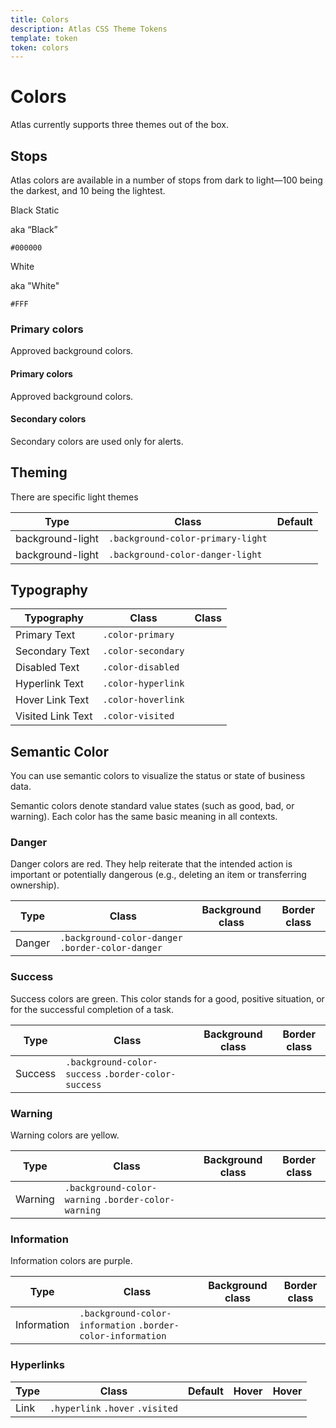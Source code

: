 ```yaml
---
title: Colors
description: Atlas CSS Theme Tokens
template: token
token: colors
---
```


# Colors

Atlas currently supports three themes out of the box.

## Stops

<div class="padding-top-sm">
Atlas colors are available in a number of stops from dark to light—100 being the darkest, and 10 being the lightest.
</div>

<div class="display-flex gap-xxs">
	<div class="padding-md background-color-black-static color-text-overlay-invert width-full border-radius">
		<p class="font-weight-bold font-size-h4 margin-bottom-xs">Black Static</p>
		<p class="font-weight-bold font-size-h6 margin-bottom-xs">aka “Black”</p>
		<p><code>#000000</code></p>
	</div>
	<div class="padding-md background-color-white-static width-full border-radius border--color-black">
		<p class="font-weight-bold font-size-h4 margin-bottom-xs">White</p>
		<p class="font-weight-bold font-size-h6 margin-bottom-xs">aka "White"</p>
		<p><code>#FFF</code></p>
	</div>
</div>

<div>

### Primary colors

Approved background colors.

</div>

<div class="display-flex gap-xxs">
	<div class="width-full">
		<h4 class="font-weight-bold font-size-h4 margin-bottom-xs"> Primary colors</h4>
		<p>Approved background colors.</p>
		<div id="blueList" class="display-inline-block"></div>
		<div id="navyList" class="display-inline-block"></div>
		<div id="grayList" class="display-inline-block"></div>
	</div>
	<div class="width-full">
		<h4 class="font-weight-bold font-size-h4 margin-bottom-xs"> Secondary colors</h4>
		Secondary colors are used only for alerts.
	</div>
</div>

## Theming

There are specific light themes

| Type             | Class                             | Default                                                                                                    |
| ---------------- | --------------------------------- | ---------------------------------------------------------------------------------------------------------- |
| background-light | `.background-color-primary-light` | <div class="padding-xs background-color-primary-light border-color-danger width-full border-radius"></div> |
| background-light | `.background-color-danger-light`  | <div class="padding-xs background-color-danger-light border-color-danger width-full border-radius"></div>  |

## Typography

| Typography        | Class              | Class                                                                                                  |
| ----------------- | ------------------ | ------------------------------------------------------------------------------------------------------ |
| Primary Text      | `.color-primary`   | <div class="padding-xs background-color-primary border-color-danger width-full border-radius"></div>   |
| Secondary Text    | `.color-secondary` | <div class="padding-xs background-color-secondary border-color-danger width-full border-radius"></div> |
| Disabled Text     | `.color-disabled`  | <div class="padding-xs background-color-disabled border-color-danger width-full border-radius"></div>  |
| Hyperlink Text    | `.color-hyperlink` | <div class="padding-xs background-color-hyperlink border-color-danger width-full border-radius"></div> |
| Hover Link Text   | `.color-hoverlink` | <div class="padding-xs background-color-hoverlink border-color-danger width-full border-radius"></div> |
| Visited Link Text | `.color-visited`   | <div class="padding-xs background-color-visited border-color-danger width-full border-radius"></div>   |

## Semantic Color

You can use semantic colors to visualize the status or state of business data.

Semantic colors denote standard value states (such as good, bad, or warning). Each color has the same basic meaning in all contexts.

### Danger

Danger colors are red. They help reiterate that the intended action is important or potentially dangerous (e.g., deleting an item or transferring ownership).

| Type   | Class                                             | Background class                                                                | Border class                                                                                                     |
| ------ | ------------------------------------------------- | ------------------------------------------------------------------------------- | ---------------------------------------------------------------------------------------------------------------- |
| Danger | `.background-color-danger` `.border-color-danger` | <div class="padding-xs background-color-danger width-full border-radius"></div> | <div class="padding-xs background-color-danger-light danger border-color-danger width-full border-radius"></div> |

### Success

Success colors are green. This color stands for a good, positive situation, or for the successful completion of a task.

| Type    | Class                                               | Background class                                                                 | Border class                                                                                                       |
| ------- | --------------------------------------------------- | -------------------------------------------------------------------------------- | ------------------------------------------------------------------------------------------------------------------ |
| Success | `.background-color-success` `.border-color-success` | <div class="padding-xs background-color-success width-full border-radius"></div> | <div class="padding-xs background-color-success-light danger border-color-success width-full border-radius"></div> |

### Warning

Warning colors are yellow.

| Type    | Class                                               | Background class                                                                 | Border class                                                                                                       |
| ------- | --------------------------------------------------- | -------------------------------------------------------------------------------- | ------------------------------------------------------------------------------------------------------------------ |
| Warning | `.background-color-warning` `.border-color-warning` | <div class="padding-xs background-color-warning width-full border-radius"></div> | <div class="padding-xs background-color-warning-light danger border-color-warning width-full border-radius"></div> |

### Information

Information colors are purple.

| Type        | Class                                                       | Background class                                                                     | Border class                                                                                                               |
| ----------- | ----------------------------------------------------------- | ------------------------------------------------------------------------------------ | -------------------------------------------------------------------------------------------------------------------------- |
| Information | `.background-color-information` `.border-color-information` | <div class="padding-xs background-color-information width-full border-radius"></div> | <div class="padding-xs background-color-information-light danger border-color-information width-full border-radius"></div> |

### Hyperlinks

| Type | Class                            | Default                                                                            | Hover                                                                                                          | Hover                                                                                                              |
| ---- | -------------------------------- | ---------------------------------------------------------------------------------- | -------------------------------------------------------------------------------------------------------------- | ------------------------------------------------------------------------------------------------------------------ |
| Link | `.hyperlink` `.hover` `.visited` | <div class="padding-xs background-color-hyperlink width-full border-radius"></div> | <div class="padding-xs background-color-hover-light danger border-color-hover width-full border-radius"></div> | <div class="padding-xs background-color-visited-light danger border-color-visited width-full border-radius"></div> |
